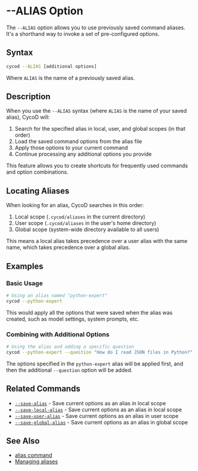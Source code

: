 # --ALIAS Option

The `--ALIAS` option allows you to use previously saved command aliases. It's a shorthand way to invoke a set of pre-configured options.

## Syntax

```bash
cycod --ALIAS [additional options]
```

Where `ALIAS` is the name of a previously saved alias.

## Description

When you use the `--ALIAS` syntax (where `ALIAS` is the name of your saved alias), CycoD will:

1. Search for the specified alias in local, user, and global scopes (in that order)
2. Load the saved command options from the alias file
3. Apply those options to your current command
4. Continue processing any additional options you provide

This feature allows you to create shortcuts for frequently used commands and option combinations.

## Locating Aliases

When looking for an alias, CycoD searches in this order:

1. Local scope (`.cycod/aliases` in the current directory)
2. User scope (`.cycod/aliases` in the user's home directory)
3. Global scope (system-wide directory available to all users)

This means a local alias takes precedence over a user alias with the same name, which takes precedence over a global alias.

## Examples

### Basic Usage

```bash
# Using an alias named "python-expert"
cycod --python-expert
```

This would apply all the options that were saved when the alias was created, such as model settings, system prompts, etc.

### Combining with Additional Options

```bash
# Using the alias and adding a specific question
cycod --python-expert --question "How do I read JSON files in Python?"
```

The options specified in the `python-expert` alias will be applied first, and then the additional `--question` option will be added.

## Related Commands

- [`--save-alias`](/reference/cycod/options/save-alias.md) - Save current options as an alias in local scope
- [`--save-local-alias`](/reference/cycod/options/save-local-alias.md) - Save current options as an alias in local scope
- [`--save-user-alias`](/reference/cycod/options/save-user-alias.md) - Save current options as an alias in user scope
- [`--save-global-alias`](/reference/cycod/options/save-global-alias.md) - Save current options as an alias in global scope

## See Also

- [alias command](/reference/cycod/alias/index.md)
- [Managing aliases](/advanced/aliases.md)